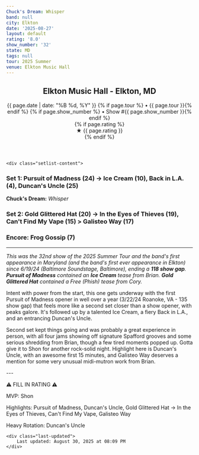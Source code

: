 ```yaml
---
Chuck's Dream: Whisper
band: null
city: Elkton
date: '2025-08-27'
layout: default
rating: '8.0'
show_number: '32'
state: MD
tags: null
tour: 2025 Summer
venue: Elkton Music Hall
---
```


<article class="show-card">
    <header class="show-header">
        <h1>Elkton Music Hall - Elkton, MD</h1>
        <div class="show-meta">
            {{ page.date | date: "%B %d, %Y" }}
            {% if page.tour %} • {{ page.tour }}{% endif %}
            {% if page.show_number %} • Show #{{ page.show_number }}{% endif %}
        </div>
        {% if page.rating %}
        <div class="show-rating">★ {{ page.rating }}</div>
        {% endif %}
    </header>
    
    <div class="setlist-content">
<h3 class="setlist-header"><strong>Set 1:</strong>  <span class="jam-entry jam-tooltip jam-link" data-tooltip="<strong>Timing:</strong> 24:21<br><strong>Notes:</strong> Just the fifth show opener to date, this one gets excited early and spends its first 17 minutes brightly building to an explosive peak. Final third features some blues-y playing -&gt; Ice Cream." data-url="{{ '/jam-chart/?filter=' | append: 'Pursuit of Madness' | relative_url }}">Pursuit of Madness</span> (24) -> Ice Cream (10), Back in L.A. (4), <strong class="highlighted-jam jam-tooltip jam-link" data-tooltip="<strong>Timing:</strong> 25:26<br><strong>Notes:</strong> Locks onto an entrancing groove that gets down early and delivers an awesome first 15 minutes. A few meandering moments thereafter, but they swing colorfully into another hard-hitting groove and hit peaks before closing out. Great.
" data-url="{{ '/jam-chart/?filter=' | append: 'Duncan's Uncle' | relative_url }}">Duncan's Uncle</strong> (25)</h3>
<p class="chucks-dream"><strong>Chuck's Dream:</strong> <em> Whisper</em></p>
<h3 class="setlist-header"><strong>Set 2:</strong>  <span class="jam-entry jam-tooltip jam-link" data-tooltip="<strong>Timing:</strong> 20:22<br><strong>Notes:</strong> Sheets of synths hit around 12:00, soaring through a summer Arctic landscape. At 16:00, they drive into a nocturnal Northern European city with a steady groove. -&gt; In the Eyes of Thieves.
" data-url="{{ '/jam-chart/?filter=' | append: 'Gold Glittered Hat' | relative_url }}">Gold Glittered Hat</span> (20) -> <span class="jam-entry jam-tooltip jam-link" data-tooltip="<strong>Timing:</strong> 19:06<br><strong>Notes:</strong> Smoothly slides into churning, late-night groove that goes disco. Face melting shredding from Brian before they hit the main theme again. 
" data-url="{{ '/jam-chart/?filter=' | append: 'In the Eyes of Thieves' | relative_url }}">In the Eyes of Thieves</span> (19), <span class="jam-entry jam-tooltip jam-link" data-tooltip="<strong>Timing:</strong> 15:27<br><strong>Notes:</strong> A signature Spafford groove develops and wipes into repetitive, patient space for several minutes. Snare hit at 12:35 and they&#x27;re off to another mini-buildup and drop. 
" data-url="{{ '/jam-chart/?filter=' | append: 'Can't Find My Vape' | relative_url }}">Can't Find My Vape</span> (15) > <span class="jam-entry jam-tooltip jam-link" data-tooltip="<strong>Timing:</strong> 17:27<br><strong>Notes:</strong> Ethereal with ambient swells for a good few minutes before some midi/mutron playing from Brian that flows neatly to peaks. 
" data-url="{{ '/jam-chart/?filter=' | append: 'Galisteo Way' | relative_url }}">Galisteo Way</span> (17)</h3>
<h3 class="setlist-header"><strong>Encore:</strong>  Frog Gossip (7)</h3>
<hr class="section-divider">
<p class="show-notes"><em>This was the 32nd show of the 2025 Summer Tour and the band's first appearance in Maryland (and the band's first ever appearance in Elkton) since 6/19/24 (Baltimore Soundstage, Baltimore), ending a <strong>118 show gap</strong>. <strong>Pursuit of Madness</strong> contained an <strong>Ice Cream</strong> tease from Brian. <strong>Gold Glittered Hat</strong> contained a Free (Phish) tease from Cory.</em></p>
<p class="review-text">Intent with power from the start, this one gets underway with the first Pursuit of Madness opener in well over a year (3/22/24 Roanoke, VA -  135 show gap) that feels more like a second set closer than a show opener, with peaks galore. It's followed up by a talented Ice Cream, a fiery Back in L.A., and an entrancing Duncan's Uncle.</p>
<p class="review-text">Second set kept things going and was probably a great experience in person, with all four jams showing off signature Spafford grooves and some serious shredding from Brian, though a few tired moments popped up. Gotta give it to Shon for another rock-solid night. Highlight here is Duncan's Uncle, with an awesome first 15 minutes, and Galisteo Way deserves a mention for some very unusual midi-mutron work from Brian.</p>
<p class="review-text">---</p>
<p class="review-text">⚠️ FILL IN RATING ⚠️</p>
<p class="review-text">MVP:  Shon</p>
<p class="review-text">Highlights:  Pursuit of Madness, Duncan's Uncle, Gold Glittered Hat -> In the Eyes of Thieves, Can't Find My Vape, Galisteo Way</p>
<p class="review-text">Heavy Rotation:  Duncan's Uncle</p>
    </div>
    
    <div class="last-updated">
        Last updated: August 30, 2025 at 08:09 PM
    </div>
</article>